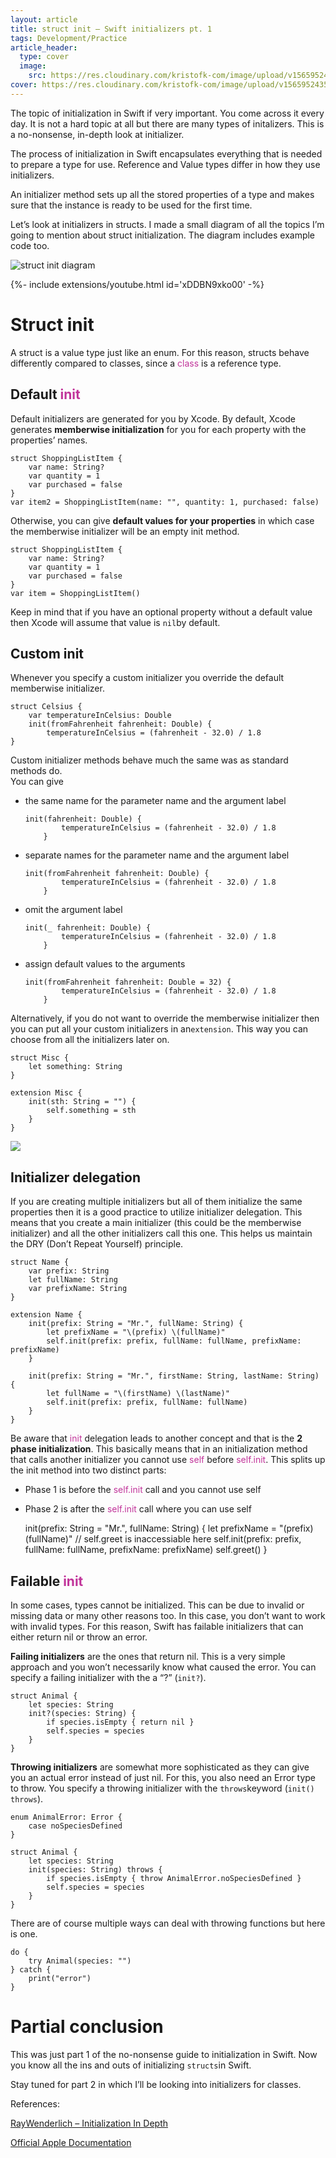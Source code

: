 ```yaml
---
layout: article
title: struct init – Swift initializers pt. 1
tags: Development/Practice
article_header:
  type: cover
  image:
    src: https://res.cloudinary.com/kristofk-com/image/upload/v1565952435/kristofk-com/posts/2018-03-21-Swift-initializers-pt-1/init-1-thumbnail-com-min.png
cover: https://res.cloudinary.com/kristofk-com/image/upload/v1565952435/kristofk-com/posts/2018-03-21-Swift-initializers-pt-1/init-1-thumbnail-com-min.png
---
```


The topic of initialization in Swift if very important. You come across it every day. It is not a hard topic at all but there are many types of initalizers. This is a no-nonsense, in-depth look at initializer.

The process of initialization in Swift encapsulates everything that is needed to prepare a type for use. Reference and Value types differ in how they use initializers.

An initializer method sets up all the stored properties of a type and makes sure that the instance is ready to be used for the first time.

Let’s look at initializers in structs. I made a small diagram of all the topics I’m going to mention about struct initialization. The diagram includes example code too.

![struct init diagram](https://res.cloudinary.com/kristofk-com/image/upload/v1565952435/kristofk-com/posts/2018-03-21-Swift-initializers-pt-1/initialization-types-min.png)

<div>{%- include extensions/youtube.html id='xDDBN9xko00' -%}</div>

# Struct init

A struct is a value type just like an enum. For this reason, structs behave differently compared to classes, since a <span color="#c1349a" style="color: #c1349a;">class</span> is a reference type.

## Default <span color="#aa0d2d"><span color="#c1349a" style="color: #c1349a;">init</span></span>

Default initializers are generated for you by Xcode. By default, Xcode generates **memberwise initialization** for you for each property with the properties’ names.

    struct ShoppingListItem {
    	var name: String?
    	var quantity = 1
    	var purchased = false
    }
    var item2 = ShoppingListItem(name: "", quantity: 1, purchased: false)

Otherwise, you can give **default values for your properties** in which case the memberwise initializer will be an empty init method.

    struct ShoppingListItem {
    	var name: String?
    	var quantity = 1
    	var purchased = false
    }
    var item = ShoppingListItem()

Keep in mind that if you have an optional property without a default value then Xcode will assume that value is `nil`by default.

## Custom init

Whenever you specify a custom initializer you override the default memberwise initializer.

    struct Celsius {
    	var temperatureInCelsius: Double
    	init(fromFahrenheit fahrenheit: Double) {
    		temperatureInCelsius = (fahrenheit - 32.0) / 1.8
    }

Custom initializer methods behave much the same was as standard methods do.  
You can give

*   the same name for the parameter name and the argument label

        init(fahrenheit: Double) {
        		temperatureInCelsius = (fahrenheit - 32.0) / 1.8
        	}

*   separate names for the parameter name and the argument label

        init(fromFahrenheit fahrenheit: Double) {
        		temperatureInCelsius = (fahrenheit - 32.0) / 1.8
        	}

*   omit the argument label

        init(_ fahrenheit: Double) {
        		temperatureInCelsius = (fahrenheit - 32.0) / 1.8
        	}

*   assign default values to the arguments

        init(fromFahrenheit fahrenheit: Double = 32) {
        		temperatureInCelsius = (fahrenheit - 32.0) / 1.8
        	}

Alternatively, if you do not want to override the memberwise initializer then you can put all your custom initializers in an`extension`. This way you can choose from all the initializers later on.

    struct Misc {
    	let something: String
    }

    extension Misc {
    	init(sth: String = "") {
    		self.something = sth
    	}
    }

![](https://res.cloudinary.com/kristofk-com/image/upload/v1565952434/kristofk-com/posts/2018-03-21-Swift-initializers-pt-1/Screen-Shot-2018-03-15-at-20.09.02-min-1024x268.png)

## Initializer delegation

If you are creating multiple initializers but all of them initialize the same properties then it is a good practice to utilize initializer delegation. This means that you create a main initializer (this could be the memberwise initializer) and all the other initializers call this one. This helps us maintain the DRY (Don’t Repeat Yourself) principle.

    struct Name {
    	var prefix: String
    	let fullName: String
    	var prefixName: String
    }

    extension Name {
    	init(prefix: String = "Mr.", fullName: String) {
    		let prefixName = "\(prefix) \(fullName)"
    		self.init(prefix: prefix, fullName: fullName, prefixName: prefixName)
    	}

    	init(prefix: String = "Mr.", firstName: String, lastName: String) {
    		let fullName = "\(firstName) \(lastName)"
    		self.init(prefix: prefix, fullName: fullName)
    	}
    }

Be aware that <span color="#c1349a" style="color: #c1349a;">init</span> delegation leads to another concept and that is the **2 phase initialization**. This basically means that in an initialization method that calls another initializer you cannot use <span color="#c1349a" style="color: #c1349a;">self</span> before <span color="#c1349a" style="color: #c1349a;">self.init</span>. This splits up the init method into two distinct parts:

*   Phase 1 is before the <span color="#c1349a" style="color: #c1349a;">self.init</span> call and you cannot use self
*   Phase 2 is after the <span color="#c1349a" style="color: #c1349a;">self.init</span> call where you can use self

    init(prefix: String = "Mr.", fullName: String) {
    		let prefixName = "\(prefix) \(fullName)"
    		// self.greet is inaccessiable here
    		self.init(prefix: prefix, fullName: fullName, prefixName: prefixName)
    		self.greet()
    	}

## Failable <span color="#c1349a" style="color: #c1349a;">init</span>

In some cases, types cannot be initialized. This can be due to invalid or missing data or many other reasons too. In this case, you don’t want to work with invalid types. For this reason, Swift has failable initializers that can either return nil or throw an error.

**Failing initializers** are the ones that return nil. This is a very simple approach and you won’t necessarily know what caused the error. You can specify a failing initializer with the a “?” (`init?`).

    struct Animal {
    	let species: String
    	init?(species: String) {
    		if species.isEmpty { return nil }
    		self.species = species
    	}
    }

**Throwing initializers** are somewhat more sophisticated as they can give you an actual error instead of just nil. For this, you also need an Error type to throw. You specify a throwing initializer with the `throws`keyword (`init() throws`).

    enum AnimalError: Error {
    	case noSpeciesDefined
    }

    struct Animal {
    	let species: String
    	init(species: String) throws {
    		if species.isEmpty { throw AnimalError.noSpeciesDefined }
    		self.species = species
    	}
    }

There are of course multiple ways can deal with throwing functions but here is one.

    do {
    	try Animal(species: "")
    } catch {
    	print("error")
    }

# Partial conclusion

This was just part 1 of the no-nonsense guide to initialization in Swift. Now you know all the ins and outs of initializing `structs`in Swift.

Stay tuned for part 2 in which I’ll be looking into initializers for classes.

References:[](https://www.raywenderlich.com/119922/swift-tutorial-initialization-part-1)

[RayWenderlich – Initialization In Depth](https://www.raywenderlich.com/119922/swift-tutorial-initialization-part-1)

[Official Apple Documentation](https://developer.apple.com/library/content/documentation/Swift/Conceptual/Swift_Programming_Language/Initialization.html)
